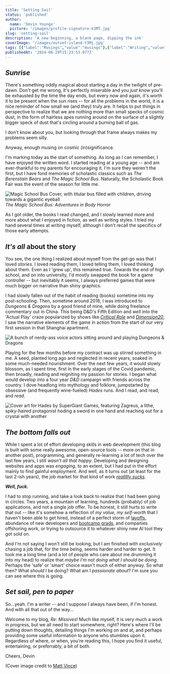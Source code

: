 ```yaml
---
title: 'Setting Sail'
status: 'published'
author:
  name: 'Devin Younge'
  picture: '/images/profile-signature-k3MT.jpg'
slug: 'setting-sail'
description: 'A new beginning, a blank page, dipping the ink'
coverImage: '/images/outset-island-Y3Mj.jpg'
tags: [{"label":"Musings","value":"musings"},{"label":"Writing","value":"writing"}]
publishedAt: '2024-06-29T15:23:53.077Z'
---
```


## *Sunrise*

There's something oddly magical about starting a day in the twilight of pre-dawn. Don't get me wrong, it's perfectly miserable and you *just know* you'll be exhausted by the time the day ends, but every now and again, it's worth it to be present when the sun rises -- for all the problems in the world, it is a nice reminder of how small we (and they) truly are. It helps to put things in perspective to realize that we are nothing more than small specks of cosmic dust, in the form of hairless apes running around on the surface of a slightly bigger speck of dust that's circling around a burning ball of gas.

I don't know about you, but looking through that frame always makes my problems seem silly.

Anyway, enough musing on cosmic (in)significance.

I'm marking today as the start of something. As long as I can remember, I have enjoyed the written word. I started reading at a young age -- and am ever-thankful to my parents for encouraging it. I'm sure they weren't the first, but I have fond memories of scholastic classics such as *The Berenstain Bears* and *The Magic School Bus*. Naturally, the Scholastic Book Fair was the event of the season for little me.

![Magic School Bus Cover, with titular bus filled with children, driving towards a gigantic eyeball](/images/9780590446983_p0_v2_s1200x630-U1MT.jpg)   *The Magic School Bus: Adventures in Body Horror*

As I got older, the books I read changed, and I slowly learned more and more about what I enjoyed in fiction, as well as writing styles. I tried my hand several times at writing myself, although I don't recall the specifics of those early attempts.

## *It's all* about the story

You see, the one thing I realized about myself from the get-go was that I loved *stories*. I loved reading them, I loved telling them, I loved thinking about them. Even as I 'grew up', this remained true. Towards the end of high school, and on into university, I'd mostly swapped the book for a game controller -- but inevitably it seems, I always preferred games that were much bigger on narrative than shiny graphics.

I had slowly fallen out of the habit of reading (books) sometime into my post-schooling. Then, sometime around 2018, I was introduced to *Dungeons & Dragons* by a good friend of mine, while doing freelance commentary out in China. This being D&D's Fifth Edition and *well into* the 'Actual Play' craze popularized by shows like [*Critical Role*](https://www.youtube.com/c/criticalrole) and [*Dimension20*](https://www.youtube.com/dimension20show), I saw the narrative elements of the game in action from the start of our very first session in that Shanghai apartment.

![A bunch of nerdy-ass voice actors sitting around and playing Dungeons & Dragons](/images/critical-role-I1NT.jpg)

Playing for the few months before my contract was up stirred something in me. A seed, planted long ago and neglected in recent years, soaked in some much-needed nourishment. Over the next few years, it would slowly blossom, as I spent time, first in the early stages of the Covid pandemic, then broadly, reading and reigniting my passion for stories. I began what would develop into a four year *D&D* campaign with friends across the country. I dove headlong into mythology and folklore, jumpstarted by obsessive (and frequently wine-fueled) *Hades* runs. And I read, and read, and *read*.

![Cover art for Hades by SuperGiant Games, featuring Zagreus, a lithe, spiky-haired protagonist hoding a sword in one hand and reaching out for a crystal with another](/images/hades-E5Mj.jpg)

## *The bottom falls out*

While I spent a lot of effort developing skills in web development (this blog is built with some really awesome, open-source tools -- more on that in another post), programming, and generally re-learning a lot of tech over the last few years, I still *wasn't all that happy*. Developing and designing websites and apps was *engaging*, to an extent, but I had put in the effort mainly to find gainful employment. And well, as it turns out (at least for the last 2-ish years), the job market for that kind of work [*reallllly sucks*](https://www.youtube.com/watch?v=-xT6X5Qlajo).

***Well, fuck.***

I had to stop running, and take a look back to realize that I had been going in circles. Two years, a mountain of learning, hundreds (probably) of job applications, and not a single job offer. To be honest, it still hurts to write that out -- like it's somehow a reflection of *my value, my self-worth* that I haven't been able to get hired, instead of a perfect storm of [layoffs](https://layoffs.fyi/), abundance of new developers and [bootcamp grads](https://www.reddit.com/r/codingbootcamp/comments/1b4oda2/how_worth_it_are_coding_bootcamps_in_2024/), and companies offshoring work, or trying to outsource it to whatever shiny new AI tool they got sold on.

And I'm not saying I won't still be looking, but I am finished with *exclusively* chasing a job that, for the time being, seems harder and harder to get. It took me a long time (and a lot of people who care about me drumming it into my head) to realize that *maybe I'm not doing what I should be doing*. Perhaps the 'safe' or 'smart' choice wasn't much of either anyway. So what then? What *should* I be doing? What am I *passionate about*? I'm sure you can see where this is going.

## *Set sail, pen to paper*

So...yeah. I'm a writer -- and I suppose I always have been, if I'm honest. And with all that out of the way...

Welcome to my blog, *Re: Missives*! Much like myself, it is very much a work in progress, but we all need to start somewhere, right? Here's where I'll be putting down thoughts, detailing things I'm working on and at, and perhaps providing some useful information to anyone who stumbles upon it. Regardless of where, or when, you're reading this, I hope you find it useful, entertaining, or preferrably, a bit of both.

Cheers, Devin

(Cover image credit to [Matt Vince](https://www.mattvince.com/))